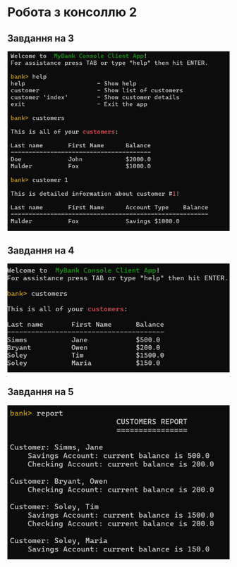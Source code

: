 # Робота з консоллю 2

## Завдання на 3
![](misc/screen1.png)

## Завдання на 4
![](misc/screen2.png)

## Завдання на 5
![](misc/screen3.png)